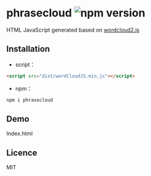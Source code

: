 
# phrasecloud ![npm version](https://badge.fury.io/js/phrasecloud.svg)
HTML JavaScript generated based on [wordcloud2.js](https://github.com/timdream/wordcloud2.js)

## Installation

* script：

```html
<script src="dist/wordCloudJS.min.js"></script>
```
* npm：

```bash
npm i phrasecloud
```

## Demo

Index.html

## Licence

MIT
